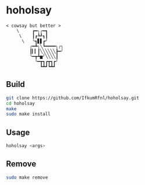 # hoholsay
```
< cowsay but better >
    \     ┏━╮╭━┓       
     \    ┃┏┗┛┓┃      
      \   ╰┓▋▋┏╯       
         ╭━┻╮╲┗━━━━╮╭╮ 
         ┃▎▎┃╲╲╲╲╲╲┣━╯ 
         ╰━┳┻▅╯╲╲╲╲┃   
           ╰━┳┓┏┳┓┏╯   
             ┗┻┛┗┻┛ 
```
## Build
```bash
git clone https://github.com/IfkumRfnl/hoholsay.git
cd hoholsay
make
sudo make install
```
## Usage
```bash
hoholsay <args>
```

## Remove
```bash
sudo make remove
```
